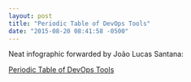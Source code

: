 ```yaml
---
layout: post
title: "Periodic Table of DevOps Tools"
date: "2015-08-20 08:41:58 -0500"
---
```


Neat infographic forwarded by João Lucas Santana:

[Periodic Table of DevOps Tools](https://xebialabs.com/periodic-table-of-devops-tools/)

